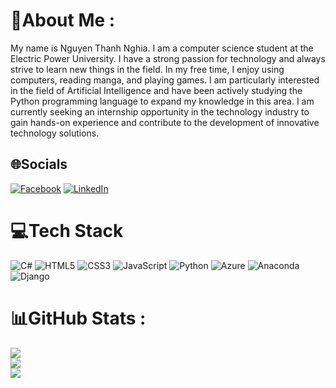 # 💫About Me :
My name is Nguyen Thanh Nghia. I am a computer science student at the Electric Power University. I have a strong passion for technology and always strive to learn new things in the field. In my free time, I enjoy using computers, reading manga, and playing games. I am particularly interested in the field of Artificial Intelligence and have been actively studying the Python programming language to expand my knowledge in this area. I am currently seeking an internship opportunity in the technology industry to gain hands-on experience and contribute to the development of innovative technology solutions.

## 🌐Socials
[![Facebook](https://img.shields.io/badge/Facebook-%231877F2.svg?logo=Facebook&logoColor=white)](https://facebook.com/https://www.facebook.com/edward.marshall.94214) [![LinkedIn](https://img.shields.io/badge/LinkedIn-%230077B5.svg?logo=linkedin&logoColor=white)](https://linkedin.com/in/https://www.linkedin.com/in/zanrmh/) 

# 💻Tech Stack
![C#](https://img.shields.io/badge/c%23-%23239120.svg?style=for-the-badge&logo=c-sharp&logoColor=white) ![HTML5](https://img.shields.io/badge/html5-%23E34F26.svg?style=for-the-badge&logo=html5&logoColor=white) ![CSS3](https://img.shields.io/badge/css3-%231572B6.svg?style=for-the-badge&logo=css3&logoColor=white) ![JavaScript](https://img.shields.io/badge/javascript-%23323330.svg?style=for-the-badge&logo=javascript&logoColor=%23F7DF1E) ![Python](https://img.shields.io/badge/python-3670A0?style=for-the-badge&logo=python&logoColor=ffdd54) ![Azure](https://img.shields.io/badge/azure-%230072C6.svg?style=for-the-badge&logo=azure-devops&logoColor=white) ![Anaconda](https://img.shields.io/badge/Anaconda-%2344A833.svg?style=for-the-badge&logo=anaconda&logoColor=white) ![Django](https://img.shields.io/badge/django-%23092E20.svg?style=for-the-badge&logo=django&logoColor=white)
# 📊GitHub Stats :
![](https://github-readme-stats.vercel.app/api?username=Zanrmh&theme=dark&hide_border=true&include_all_commits=false&count_private=true)<br/>
![](https://github-readme-streak-stats.herokuapp.com/?user=Zanrmh&theme=dark&hide_border=true)<br/>
![](https://github-readme-stats.vercel.app/api/top-langs/?username=Zanrmh&theme=dark&hide_border=true&include_all_commits=false&count_private=true&layout=compact)
